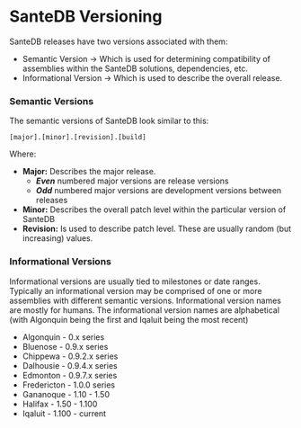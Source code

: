 # SanteDB Versioning

SanteDB releases have two versions associated with them:

* Semantic Version -&gt; Which is used for determining compatibility of assemblies within the SanteDB solutions, dependencies, etc.
* Informational Version -&gt; Which is used to describe the overall release.

### Semantic Versions

The semantic versions of SanteDB look similar to this:

```text
[major].[minor].[revision].[build]
```

Where:

* **Major:** Describes the major release. 
  * _**Even**_ numbered major versions are release versions
  * _**Odd**_  numbered major versions are development versions between releases
* **Minor:** Describes the overall patch level within the particular version of SanteDB
* **Revision:** Is used to describe patch level. These are usually random \(but increasing\) values.

### Informational Versions

Informational versions are usually tied to milestones or date ranges. Typically an informational version may be comprised of one or more assemblies with different semantic versions. Informational version names are mostly for humans. The informational version names are alphabetical \(with Algonquin being the first and Iqaluit being the most recent\) 

* Algonquin - 0.x series
* Bluenose - 0.9.x series
* Chippewa - 0.9.2.x series
* Dalhousie - 0.9.4.x series
* Edmonton - 0.9.7.x series
* Fredericton - 1.0.0 series
* Gananoque - 1.10 - 1.50 
* Halifax - 1.50 - 1.100
* Iqaluit - 1.100 - current

